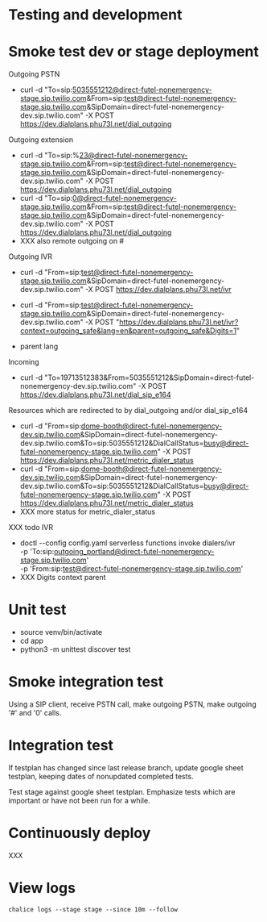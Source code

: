 # Testing and development

# Smoke test dev or stage deployment

Outgoing PSTN
- curl -d "To=sip:5035551212@direct-futel-nonemergency-stage.sip.twilio.com&From=sip:test@direct-futel-nonemergency-stage.sip.twilio.com&SipDomain=direct-futel-nonemergency-dev.sip.twilio.com" -X POST https://dev.dialplans.phu73l.net/dial_outgoing

Outgoing extension
- curl -d "To=sip:%23@direct-futel-nonemergency-stage.sip.twilio.com&From=sip:test@direct-futel-nonemergency-stage.sip.twilio.com&SipDomain=direct-futel-nonemergency-dev.sip.twilio.com" -X POST https://dev.dialplans.phu73l.net/dial_outgoing
- curl -d "To=sip:0@direct-futel-nonemergency-stage.sip.twilio.com&From=sip:test@direct-futel-nonemergency-stage.sip.twilio.com&SipDomain=direct-futel-nonemergency-dev.sip.twilio.com" -X POST https://dev.dialplans.phu73l.net/dial_outgoing
- XXX also remote outgoing on #

Outgoing IVR
- curl -d "From=sip:test@direct-futel-nonemergency-stage.sip.twilio.com&SipDomain=direct-futel-nonemergency-dev.sip.twilio.com" -X POST https://dev.dialplans.phu73l.net/ivr
- curl -d "From=sip:test@direct-futel-nonemergency-stage.sip.twilio.com&SipDomain=direct-futel-nonemergency-dev.sip.twilio.com" -X POST "https://dev.dialplans.phu73l.net/ivr?context=outgoing_safe&lang=en&parent=outgoing_safe&Digits=1"

- parent lang

Incoming
- curl -d "To=19713512383&From=5035551212&SipDomain=direct-futel-nonemergency-dev.sip.twilio.com" -X POST https://dev.dialplans.phu73l.net/dial_sip_e164

Resources which are redirected to by dial_outgoing and/or dial_sip_e164
- curl -d "From=sip:dome-booth@direct-futel-nonemergency-dev.sip.twilio.com&SipDomain=direct-futel-nonemergency-dev.sip.twilio.com&To=sip:5035551212&DialCallStatus=busy@direct-futel-nonemergency-stage.sip.twilio.com" -X POST https://dev.dialplans.phu73l.net/metric_dialer_status
- curl -d "From=sip:dome-booth@direct-futel-nonemergency-dev.sip.twilio.com&SipDomain=direct-futel-nonemergency-dev.sip.twilio.com&To=sip:5035551212&DialCallStatus=busy@direct-futel-nonemergency-stage.sip.twilio.com" -X POST https://dev.dialplans.phu73l.net/metric_dialer_status
- XXX more status for metric_dialer_status

XXX todo
IVR
- doctl --config config.yaml serverless functions invoke dialers/ivr \
  -p 'To:sip:outgoing_portland@direct-futel-nonemergency-stage.sip.twilio.com' \
  -p 'From:sip:test@direct-futel-nonemergency-stage.sip.twilio.com'
- XXX Digits context parent

# Unit test

- source venv/bin/activate
- cd app
- python3 -m unittest discover test

# Smoke integration test

Using a SIP client, receive PSTN call, make outgoing PSTN, make outgoing '#' and '0' calls.

# Integration test

If testplan has changed since last release branch, update google sheet testplan, keeping dates of nonupdated completed tests.

Test stage against google sheet testplan. Emphasize tests which are important or have not been run for a while.

# Continuously deploy

XXX

# View logs

    chalice logs --stage stage --since 10m --follow
